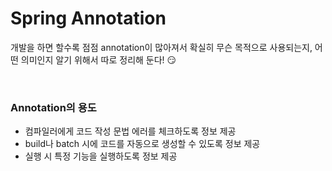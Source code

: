 # Spring Annotation

개발을 하면 할수록 점점 annotation이 많아져서 확실히 무슨 목적으로 사용되는지, 어떤 의미인지 알기 위해서 따로 정리해 둔다! 😏

<br>

### Annotation의 용도

+ 컴파일러에게 코드 작성 문법 에러를 체크하도록 정보 제공
+ build나 batch 시에 코드를 자동으로 생성할 수 있도록 정보 제공
+ 실행 시 특정 기능을 실행하도록 정보 제공